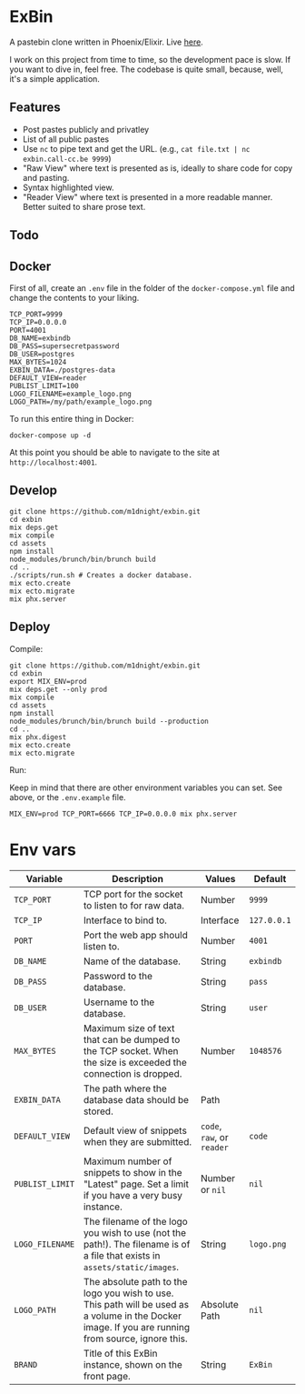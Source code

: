 # ExBin

A pastebin clone written in Phoenix/Elixir. Live [here](https://exbin.call-cc.be). 

I work on this project from time to time, so the development pace is slow. If you want to dive in, feel free. The codebase is quite small, because, well, it's a simple application.

## Features

 * Post pastes publicly and privatley 
 * List of all public pastes 
 * Use `nc` to pipe text and get the URL. 
   (e.g., `cat file.txt | nc exbin.call-cc.be 9999`)
 * "Raw View" where text is presented as is, ideally to share code for copy and pasting.
 * Syntax highlighted view.
 * "Reader View" where text is presented in a more readable manner. Better suited to share prose text.

## Todo

## Docker 

First of all, create an `.env` file in the folder of the `docker-compose.yml` file and change the contents to your liking.

```
TCP_PORT=9999
TCP_IP=0.0.0.0
PORT=4001
DB_NAME=exbindb
DB_PASS=supersecretpassword
DB_USER=postgres
MAX_BYTES=1024
EXBIN_DATA=./postgres-data 
DEFAULT_VIEW=reader
PUBLIST_LIMIT=100
LOGO_FILENAME=example_logo.png
LOGO_PATH=/my/path/example_logo.png
```

To run this entire thing in Docker:

```
docker-compose up -d
```

At this point you should be able to navigate to the site at `http://localhost:4001`.


## Develop 

```
git clone https://github.com/m1dnight/exbin.git
cd exbin
mix deps.get
mix compile
cd assets 
npm install
node_modules/brunch/bin/brunch build
cd ..
./scripts/run.sh # Creates a docker database.
mix ecto.create 
mix ecto.migrate
mix phx.server
```

## Deploy

Compile:

```
git clone https://github.com/m1dnight/exbin.git
cd exbin
export MIX_ENV=prod
mix deps.get --only prod
mix compile
cd assets 
npm install
node_modules/brunch/bin/brunch build --production
cd ..
mix phx.digest 
mix ecto.create 
mix ecto.migrate
```

Run:

Keep in mind that there are other environment variables you can set. See above, or the `.env.example` file.
```
MIX_ENV=prod TCP_PORT=6666 TCP_IP=0.0.0.0 mix phx.server
```

# Env vars

| Variable        	| Description                                                                                                     	                                  | Values                     	| Default     	|
|-----------------	|---------------------------------------------------------------------------------------------------------------------------------------------------- |----------------------------	|-------------	|
| `TCP_PORT`      	| TCP port for the socket to listen to for raw data.                                                              	                                  | Number                     	| `9999`      	|
| `TCP_IP`        	| Interface to bind to.                                                                                           	                                  | Interface                  	| `127.0.0.1` 	|
| `PORT`          	| Port the web app should listen to.                                                                              	                                  | Number                     	| `4001`      	|
| `DB_NAME`       	| Name of the database.                                                                                           	                                  | String                     	| `exbindb`   	|
| `DB_PASS`       	| Password to the database.                                                                                       	                                  | String                     	| `pass`      	|
| `DB_USER`       	| Username to the database.                                                                                       	                                  | String                     	| `user`      	|
| `MAX_BYTES`     	| Maximum size of text that can be dumped to the TCP socket. When the size is exceeded the connection is dropped. 	                                  | Number                     	| `1048576`   	|
| `EXBIN_DATA`    	| The path where the database data should be stored.                                                              	                                  | Path                       	|             	|
| `DEFAULT_VIEW`  	| Default view of snippets when they are submitted.                                                               	                                  | `code`, `raw`, or `reader` 	| `code`      	|
| `PUBLIST_LIMIT` 	| Maximum number of snippets to show in the "Latest" page. Set a limit if you have a very busy instance.          	                                  | Number or `nil`            	| `nil`       	|
| `LOGO_FILENAME` 	| The filename of the logo you wish to use (not the path!). The filename is of a file that exists in `assets/static/images`.                          | String                    	| `logo.png`   	|
| `LOGO_PATH` 	    | The absolute path to the logo you wish to use. This path will be used as a volume in the Docker image. If you are running from source, ignore this. | Absolute Path               | `nil`         |                                                      	| String                    	| `logo.png`   	|
| `BRAND` 	        | Title of this ExBin instance, shown on the front page.                                                                                              | String                      | `ExBin`       |

